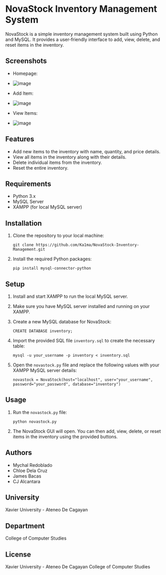 NovaStock Inventory Management System
=====================================

NovaStock is a simple inventory management system built using Python and MySQL. It provides a user-friendly interface to add, view, delete, and reset items in the inventory.

Screenshots
-----------

-   Homepage:
-   ![image](https://github.com/Ka1ma/NovaStock-Inventory-Management/assets/89065349/33b14925-bf14-4b8c-bbf6-92b11d6957c2)

-   Add Item:
-   ![image](https://github.com/Ka1ma/NovaStock-Inventory-Management/assets/89065349/ee99bb40-bfe0-47d8-9453-0481e8c94028)

-   View Items:
-   ![image](https://github.com/Ka1ma/NovaStock-Inventory-Management/assets/89065349/2f6ef39b-25d3-4512-bf71-868e92f1a805)

Features
--------

-   Add new items to the inventory with name, quantity, and price details.
-   View all items in the inventory along with their details.
-   Delete individual items from the inventory.
-   Reset the entire inventory.

Requirements
------------

-   Python 3.x
-   MySQL Server
-   XAMPP (for local MySQL server)

Installation
------------

1.  Clone the repository to your local machine:

    `git clone https://github.com/Ka1ma/NovaStock-Inventory-Management.git`

2.  Install the required Python packages:

    `pip install mysql-connector-python`

Setup
-----

1.  Install and start XAMPP to run the local MySQL server.

2.  Make sure you have MySQL server installed and running on your XAMPP.

3.  Create a new MySQL database for NovaStock:

    `CREATE DATABASE inventory;`

4.  Import the provided SQL file `inventory.sql` to create the necessary table:

    `mysql -u your_username -p inventory < inventory.sql`

5.  Open the `novastock.py` file and replace the following values with your XAMPP MySQL server details:

    `novastock = NovaStock(host="localhost", user="your_username", password="your_password", database="inventory")`

Usage
-----

1.  Run the `novastock.py` file:

    `python novastock.py`

2.  The NovaStock GUI will open. You can then add, view, delete, or reset items in the inventory using the provided buttons.

Authors
-------

-   Mychal Redoblado
-   Chloe Dela Cruz
-   James Bacas
-   CJ Alcantara

University
----------

Xavier University - Ateneo De Cagayan

Department
----------

College of Computer Studies

License
-------

Xavier University - Ateneo De Cagayan College of Computer Studies
